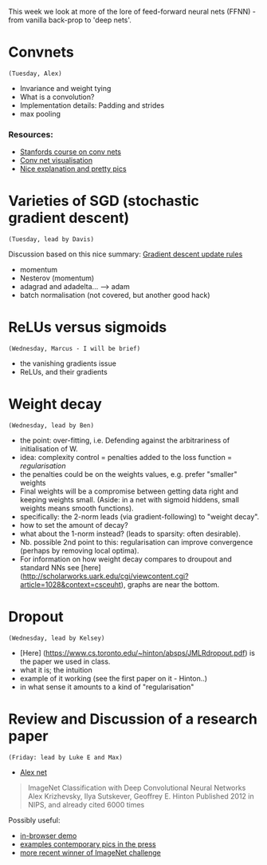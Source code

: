 This week we look at more of the lore of feed-forward neural nets (FFNN) - from vanilla back-prop to 'deep nets'.


# Convnets
`(Tuesday, Alex)`
* Invariance and weight tying
* What is a convolution?
* Implementation details: Padding and strides
* max pooling

### Resources:

* [Stanfords course on conv nets](http://cs231n.stanford.edu/)
* [Conv net visualisation](http://scs.ryerson.ca/~aharley/vis/conv/)
* [Nice explanation and pretty pics](http://colah.github.io/posts/2014-07-Conv-Nets-Modular/)


# Varieties of SGD (stochastic gradient descent) 
`(Tuesday, lead by Davis)`

Discussion based on this nice summary: [Gradient descent update rules](http://sebastianruder.com/optimizing-gradient-descent/)

* momentum
* Nesterov (momentum)
* adagrad and adadelta...  --> adam
* batch normalisation (not covered, but another good hack)


# ReLUs versus sigmoids
`(Wednesday, Marcus - I will be brief)`
* the vanishing gradients issue
* ReLUs, and their gradients


# Weight decay
`(Wednesday, lead by Ben)`

* the point: over-fitting, i.e. Defending against the arbitrariness of initialisation of W.
* idea: complexity control = penalties added to the loss function = *regularisation*
* the penalties could be on the weights values, e.g. prefer "smaller" weights
* Final weights will be a compromise between getting data right and keeping weights small. (Aside: in a net with sigmoid hiddens, small weights means smooth functions).
* specifically: the 2-norm leads (via gradient-following) to "weight decay". 
* how to set the amount of decay?
* what about the 1-norm instead? (leads to sparsity: often desirable).
* Nb. possible 2nd point to this: regularisation can improve convergence (perhaps by removing local optima).
* For information on how weight decay compares to droupout and standard NNs see [here] (http://scholarworks.uark.edu/cgi/viewcontent.cgi?article=1028&context=csceuht), graphs are near the bottom.


# Dropout
`(Wednesday, lead by Kelsey)`
* [Here] (https://www.cs.toronto.edu/~hinton/absps/JMLRdropout.pdf) is the paper we used in class.
* what it is; the intuition
* example of it working (see the first paper on it - Hinton..)
* in what sense it amounts to a kind of "regularisation"



# Review and Discussion of a research paper
`(Friday: lead by Luke E and Max)`

* [Alex net](https://papers.nips.cc/paper/4824-imagenet-classification-with-deep-convolutional-neural-networks.pdf)

 > ImageNet Classification with Deep Convolutional Neural Networks
 > Alex Krizhevsky, Ilya Sutskever, Geoffrey E. Hinton
 > Published 2012 in NIPS, and already cited 6000 times

Possibly useful:
* [in-browser demo](http://cs.stanford.edu/people/karpathy/convnetjs/demo/cifar10.html)
* [examples contemporary pics in the press](https://twitter.com/interesting_jpg)
* [more recent winner of ImageNet challenge](https://research.googleblog.com/2014/09/building-deeper-understanding-of-images.html)

